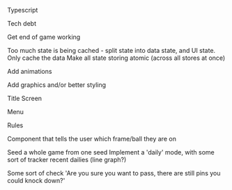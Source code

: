Typescript

Tech debt

Get end of game working

Too much state is being cached - split state into data state, and UI state. Only cache the data
Make all state storing atomic (across all stores at once)

Add animations

Add graphics and/or better styling

Title Screen

Menu

Rules

Component that tells the user which frame/ball they are on

Seed a whole game from one seed
Implement a 'daily' mode, with some sort of tracker recent dailies (line graph?)

Some sort of check 'Are you sure you want to pass, there are still pins you could knock down?'